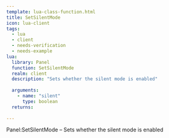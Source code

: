 ```yaml
---
template: lua-class-function.html
title: SetSilentMode
icon: lua-client
tags:
  - lua
  - client
  - needs-verification
  - needs-example
lua:
  library: Panel
  function: SetSilentMode
  realm: client
  description: "Sets whether the silent mode is enabled"
  
  arguments:
    - name: "silent"
      type: boolean
  returns:
    
---
```


<div class="lua__search__keywords">
Panel:SetSilentMode &#x2013; Sets whether the silent mode is enabled
</div>
